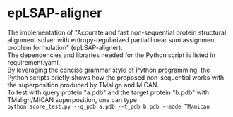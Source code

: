 # epLSAP-aligner
The implementation of "Accurate and fast non-sequential protein structural alignment solver with entropy-regularized partial linear sum assignment problem formulation" (epLSAP-aligner).   
The dependencies and libraries needed for the Python script is listed in requirement.yaml.   
By leveraging the concise grammar style of Python programming, the Python scripts briefly shows how the proposed non-sequential works with the superposition produced by TMalign and MICAN.  
To test with query protein "a.pdb" and the target protein "b.pdb" with TMalign/MICAN superposition, one can type   
`python score_test.py --q_pdb a.pdb --t_pdb b.pdb --mode TM/mican`
